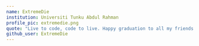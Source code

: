 ```yaml
---
name: ExtremeDie
institution: Universiti Tunku Abdul Rahman
profile_pic: extremedie.png
quote: "Live to code, code to live. Happy graduation to all my friends."
github_user: ExtremeDie
---
```

